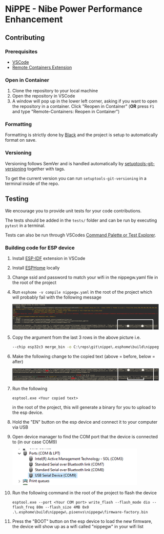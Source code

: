 # NiPPE - **Ni**be **P**ower **P**erformance **E**nhancement

## Contributing
### Prerequisites

* [VSCode](https://code.visualstudio.com/)
* [Remote Containers Extension](https://marketplace.visualstudio.com/items?itemName=ms-vscode-remote.remote-containers)

### Open in Container

1. Clone the repository to your local machine
1. Open the repository in VSCode
1. A window will pop up in the lower left corner, asking if you want to open the repository in a container. Click "Reopen in Container"
 (**OR** press `F1` and type "Remote-Containers: Reopen in Container")

### Formatting

Formatting is strictly done by [Black](https://black.readthedocs.io/en/stable/) and the project is setup to automatically format on save.

### Versioning

Versioning follows SemVer and is handled automatically by [setuptools-git-versioning](https://setuptools-git-versioning.readthedocs.io/en/stable/) together with tags.

To get the current version you can run `setuptools-git-versioning` in a terminal inside of the repo.

## Testing

We encourage you to provide unit tests for your code contributions.

The tests should be added in the `tests/` folder and can be run by executing `pytest` in a terminal.

Tests can also be run through VSCodes [Command Palette or Test Explorer](https://code.visualstudio.com/docs/python/testing#_run-tests).

### Building code for ESP device

1. Install [ESP-IDF](https://marketplace.visualstudio.com/items?itemName=espressif.esp-idf-extension) extension in VSCode
1. Install [ESPHome](https://esphome.io/guides/installing_esphome.html#windowsii) locally
1. Change ssid and password to match your wifi in the nippegw.yaml file in the root of the project
1. Run `esphome -v compile nippegw.yaml` in the root of the project which will probably fail with the following message

    ![image](./docs/resources/compile-command-fail.png)

1. Copy the argument from the last 3 rows in the above picture i.e.

    ```bash
    --chip esp32c3 merge_bin -o C:\reps\git\nippe\.esphome\build\nippegw\.pioenvs\nippegw/firmware-factory.bin --flash_size 4MB 0x0000 C:\Users\bt6259\.platformio\packages\framework-arduinoespressif32\tools\sdk\esp32c3\bin\bootloader__40m.bin 0x8000 C:\reps\git\nippe\.esphome\build\nippegw\.pioenvs\nippegw\partitions.bin 0xe000 C:\Users\bt6259\.platformio\packages\framework-arduinoespressif32\tools\partitions\boot_app0.bin 0x10000 C:\reps\git\nippe\.esphome\build\nippegw\.pioenvs\nippegw/firmware.bin
    ```

1. Make the following change to the copied text (above = before, below = after)

    ![image](./docs/resources/merge-fix.png)

1. Run the following

    ```
    esptool.exe <Your copied text>
    ```
    in the root of the project, this will generate a binary for you to upload to the esp device.

1. Hold the "EN" button on the esp device and connect it to your computer via USB

1. Open device manager to find the COM port that the device is connected to (in our case COM9)

    ![image](./docs/resources/com-port.png)

1. Run the following command in the root of the project to flash the device

    ```
    esptool.exe --port <Your COM port> write_flash --flash_mode dio --flash_freq 80m --flash_size 4MB 0x0 .\.esphome\build\nippegw\.pioenvs\nippegw\firmware-factory.bin
    ```

1. Press the "BOOT" button on the esp device to load the new firmware, the device will show up as a wifi called "nippegw" in your wifi list